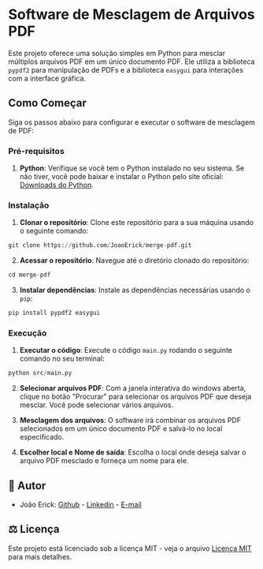 # Software de Mesclagem de Arquivos PDF

Este projeto oferece uma solução simples em Python para mesclar múltiplos arquivos PDF em um único documento PDF. Ele utiliza a biblioteca `pypdf2` para manipulação de PDFs e a biblioteca `easygui` para interações com a interface gráfica.

## Como Começar

Siga os passos abaixo para configurar e executar o software de mesclagem de PDF:

### Pré-requisitos

1. **Python**: Verifique se você tem o Python instalado no seu sistema. Se não tiver, você pode baixar e instalar o Python pelo site oficial: [Downloads do Python](https://www.python.org/downloads/).

### Instalação

1. **Clonar o repositório**: Clone este repositório para a sua máquina usando o seguinte comando:

```python
git clone https://github.com/JoaoErick/merge-pdf.git
```

2. **Acessar o repositório**: Navegue até o diretório clonado do repositório:

```python
cd merge-pdf
```
3. **Instalar dependências**: Instale as dependências necessárias usando o `pip`:

```python
pip install pypdf2 easygui
```
### Execução

1. **Executar o código**: Execute o código `main.py` rodando o seguinte comando no seu terminal:

```python
python src/main.py
```

2. **Selecionar arquivos PDF**: Com a janela interativa do windows aberta, clique no botão "Procurar" para selecionar os arquivos PDF que deseja mesclar. Você pode selecionar vários arquivos.

3. **Mesclagem dos arquivos**: O software irá combinar os arquivos PDF selecionados em um único documento PDF e salvá-lo no local especificado.

4. **Escolher local e Nome de saída**: Escolha o local onde deseja salvar o arquivo PDF mesclado e forneça um nome para ele.


## 📌 Autor ##

- João Erick: [Github](https://github.com/JoaoErick) - [Linkedin](https://www.linkedin.com/in/joão-erick-barbosa-9050801b0/) - [E-mail](mailto:contatojoaoerickbarbosa@gmail.com)

## ⚖️ Licença ##

Este projeto está licenciado sob a licença MIT - veja o arquivo [Licença MIT](LICENSE) para mais detalhes.